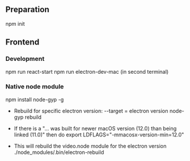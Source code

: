 ## Preparation

npm init

## Frontend

### Development
npm run react-start
npm run electron-dev-mac (in second terminal)

### Native node module

npm install node-gyp -g

* Rebuild for specific electron version: --target = electron version
node-gyp rebuild

* If there is a "... was built for newer macOS version (12.0) than being linked (11.0)" then do
export LDFLAGS="-mmacosx-version-min=12.0"

* This will rebuild the video.node module for the electron version
./node_modules/.bin/electron-rebuild
